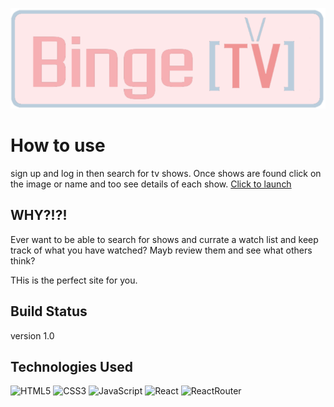 
![Binge[TV]](public/images/Logo.png)

# How to use
sign up and log in then search for tv shows.
Once shows are found click on the image or name and too see details of each show.
[Click to launch](https://crice802.github.io/binge-tv-frontend/)
## WHY?!?!
Ever want to be able to search for shows and currate a watch list and keep track of what you have watched? Mayb review them and see what others think?

THis is the perfect site for you.
## Build Status
version 1.0

## Technologies Used
![HTML5](https://img.shields.io/badge/HTML5-E34F26?style=for-the-badge&logo=html5&logoColor=white)
![CSS3](https://img.shields.io/badge/CSS3-1572B6?style=for-the-badge&logo=css3&logoColor=white)
![JavaScript](https://img.shields.io/badge/JavaScript-323330?style=for-the-badge&logo=javascript&logoColor=F7DF1E)
![React](https://img.shields.io/badge/React-20232A?style=for-the-badge&logo=react&logoColor=61DAFB)
![ReactRouter](https://img.shields.io/badge/React_Router-CA4245?style=for-the-badge&logo=react-router&logoColor=white)
